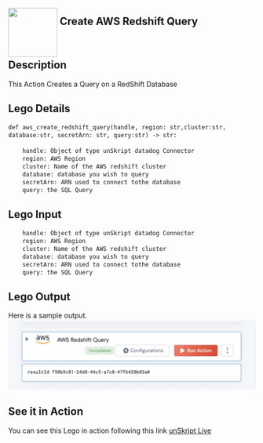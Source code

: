 [<img align="left" src="https://unskript.com/assets/favicon.png" width="100" height="100" style="padding-right: 5px">](https://unskript.com/assets/favicon.png) 
<h2>Create AWS Redshift Query</h2>

<br>

## Description
This Action Creates a Query on a RedShift Database


## Lego Details
    def aws_create_redshift_query(handle, region: str,cluster:str, database:str, secretArn: str, query:str) -> str:

        handle: Object of type unSkript datadog Connector
		region: AWS Region
		cluster: Name of the AWS redshift cluster
		database: database you wish to query
		secretArn: ARN used to connect tothe database
		query: the SQL Query

## Lego Input
        handle: Object of type unSkript datadog Connector
		region: AWS Region
		cluster: Name of the AWS redshift cluster
		database: database you wish to query
		secretArn: ARN used to connect tothe database
		query: the SQL Query


## Lego Output
Here is a sample output.
<img src="./1.jpg">

## See it in Action

You can see this Lego in action following this link [unSkript Live](https://us.app.unskript.io)